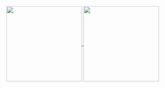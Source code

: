 <!--
<a href="">
  <img align="center" src="./github-header-pic.png"   />
</a>
<br>
<br>
-->


<a href="https://github.com/anuraghazra/github-readme-stats">
  <img height=200 align="center" src="https://github-readme-stats.vercel.app/api?username=motamed&theme=vue-dark&border_color=278e38&border_radius=30&bg_color=191919&rank_icon=github" />
</a>
<a href="https://github.com/anuraghazra/convoychat">
  <img height=200 align="center" src="https://github-readme-stats.vercel.app/api/top-langs?username=motamed&layout=compact&langs_count=8&card_width=320&theme=vue-dark&border_color=278e38&border_radius=30&bg_color=191919&hide=roff,jupyter%20notebook" />
</a>

<!--
**motamed/motamed** is a ✨ _special_ ✨ repository because its `README.md` (this file) appears on your GitHub profile.
### Hi there 👋
Here are some ideas to get you started:

- 🔭 I’m currently working on ...
- 🌱 I’m currently learning ...
- 👯 I’m looking to collaborate on ...
- 🤔 I’m looking for help with ...
- 💬 Ask me about ...
- 📫 How to reach me: ...
- 😄 Pronouns: ...
- ⚡ Fun fact: ...
-->
